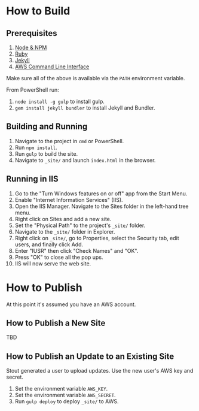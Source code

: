 How to Build
===

Prerequisites
---

  1. [Node & NPM](https://nodejs.org/)
  1. [Ruby](https://rubyinstaller.org/)
  1. [Jekyll](https://jekyllrb.com/)
  1. [AWS Command Line Interface](http://aws.amazon.com/cli/)

Make sure all of the above is available via the `PATH` environment variable.

From PowerShell run:

  1. `node install -g gulp` to install gulp.
  1. `gem install jekyll bundler` to install Jekyll and Bundler.

Building and Running
---

  1. Navigate to the project in `cmd` or PowerShell.
  1. Run `npm install`.
  1. Run `gulp` to build the site.
  1. Navigate to `_site/` and launch `index.html` in the browser.

Running in IIS
---
  1. Go to the "Turn Windows features on or off" app from the Start Menu.
  1. Enable "Internet Information Services" (IIS).
  1. Open the IIS Manager. Navigate to the Sites folder in the left-hand tree menu.
  1. Right click on Sites and add a new site.
  1. Set the "Physical Path" to the project's `_site/` folder.
  1. Navigate to the `_site/` folder in Explorer.
  1. Right click on `_site/`, go to Properties, select the Security tab, edit users, and finally click Add.
  1. Enter "IUSR" then click "Check Names" and "OK".
  1. Press "OK" to close all the pop ups.
  1. IIS will now serve the web site.

How to Publish
===
At this point it's assumed you have an AWS account.

How to Publish a New Site
---

TBD

How to Publish an Update to an Existing Site
---

Stout generated a user to upload updates. Use the new user's AWS key and secret.

  1. Set the environment variable `AWS_KEY`.
  1. Set the environment variable `AWS_SECRET`.
  1. Run `gulp deploy` to deploy `_site/` to AWS.